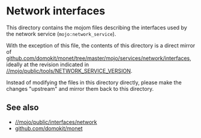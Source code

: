 # Network interfaces

This directory contains the mojom files describing the interfaces used by the
network service (`mojo:network_service`).

With the exception of this file, the contents of this directory is a direct
mirror of
[github.com/domokit/monet/tree/master/mojo/services/network/interfaces](https://github.com/domokit/monet/tree/master/mojo/services/network/interfaces),
ideally at the revision indicated in
[//mojo/public/tools/NETWORK_SERVICE_VERSION](../../../public/tools/NETWORK_SERVICE_VERSION).

Instead of modifying the files in this directory directly, please make the
changes "upstream" and mirror them back to this directory.

## See also

* [//mojo/public/interfaces/network](../../../public/interfaces/network)
* [github.com/domokit/monet](https://github.com/domokit/monet)
